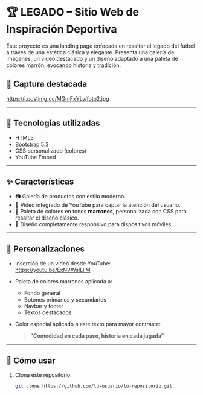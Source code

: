 # 🏆 LEGADO – Sitio Web de Inspiración Deportiva

Este proyecto es una landing page enfocada en resaltar el legado del fútbol a través de una estética clásica y elegante. Presenta una galería de imágenes, un video destacado y un diseño adaptado a una paleta de colores marrón, evocando historia y tradición.

## 📸 Captura destacada

https://i.postimg.cc/MGmFxYLy/foto2.jpg

---

## 🧰 Tecnologías utilizadas

- HTML5
- Bootstrap 5.3
- CSS personalizado (colores)
- YouTube Embed

---

## ✨ Características

- 📷 Galería de productos con estilo moderno.
- 🎥 Video integrado de YouTube para captar la atención del usuario.
- 🎨 Paleta de colores en tonos **marrones**, personalizada con CSS para resaltar el diseño clásico.
- 📱 Diseño completamente responsivo para dispositivos móviles.

---

## 🎯 Personalizaciones

- Inserción de un video desde YouTube:  
  https://youtu.be/ExNVWslLIiM
- Paleta de colores marrones aplicada a:
  - Fondo general
  - Botones primarios y secundarios
  - Navbar y footer
  - Textos destacados
- Color especial aplicado a este texto para mayor contraste:

  > **"Comodidad en cada paso, historia en cada jugada"**

---

## 🚀 Cómo usar

1. Clona este repositorio:
   ```bash
   git clone https://github.com/tu-usuario/tu-repositorio.git
